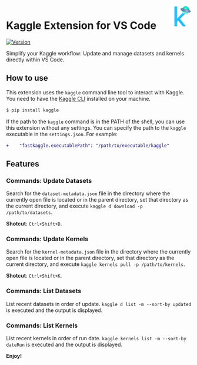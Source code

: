 <a href="https://marketplace.visualstudio.com/items?itemName=smly.fastkaggle">
  <img src="./images/fastkaggle_128x128.png" alt="fastkaggle logo" title="FastKaggle" align="right" height="60" />
</a>

# Kaggle Extension for VS Code

[![Version](https://vsmarketplacebadges.dev/version-short/smly.fastkaggle.svg)](https://marketplace.visualstudio.com/items?itemName=smly.fastkaggle)

Simplify your Kaggle workflow: Update and manage datasets and kernels directly within VS Code.

## How to use

This extension uses the `kaggle` command line tool to interact with Kaggle.
You need to have the [Kaggle CLI](https://github.com/Kaggle/kaggle-api) installed on your machine.

```bash
$ pip install kaggle
```

If the path to the `kaggle` command is in the PATH of the shell, you can use this extension without any settings. You can specify the path to the `kaggle` executable in the `settings.json`. For example:

```diff
+    "fastkaggle.executablePath": "/path/to/executable/kaggle"
```

## Features

### Commands: Update Datasets

Search for the `dataset-metadata.json` file in the directory where the currently open file is located or in the parent directory, set that directory as the current directory, and execute `kaggle d download -p /path/to/datasets`.

**Shotcut**: `Ctrl+Shift+D`.

### Commands: Update Kernels

Search for the `kernel-metadata.json` file in the directory where the currently open file is located or in the parent directory, set that directory as the current directory, and execute `kaggle kernels pull -p /path/to/kernels`.

**Shotcut**: `Ctrl+Shift+K`.

### Commands: List Datasets

List recent datasets in order of update. `kaggle d list -m --sort-by updated` is executed and the output is displayed.

### Commands: List Kernels

List recent kernels in order of run date. `kaggle kernels list -m --sort-by dateRun` is executed and the output is displayed.

**Enjoy!**
